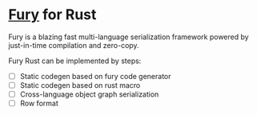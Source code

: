 # [Fury](https://github.com/apache/incubator-fury) for Rust

Fury is a blazing fast multi-language serialization framework powered by just-in-time compilation and zero-copy.

Fury Rust can be implemented by steps:

- [ ] Static codegen based on fury code generator
- [ ] Static codegen based on rust macro
- [ ] Cross-language object graph serialization
- [ ] Row format
